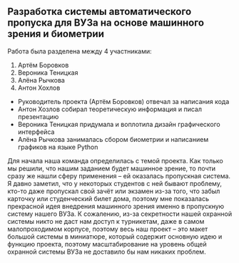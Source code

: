 ## Разработка системы автоматического пропуска для ВУЗа на основе машинного зрения и биометрии
Работа была разделена между 4 участниками: <br>
1. Артём Боровков
2. Вероника Теницкая
3. Алёна Рычкова
4. Антон Хохлов


* Руководитель проекта (Артём Боровков) отвечал за написания кода
* Антон Хозлов собирал теоретическую информация и писал презентацию
* Вероника Теницкая придумала и воплотила дизайн графического интерфейса
* Алёна Рычкова занималась сбором биометрии и написанием графиков на языке Python

Для начала наша команда определилась с темой проекта. Как только мы решили, что нашим заданием будет машинное зрение, то почти сразу же нашли сферу применения – ей оказалась пропускная система. Я давно заметил, что у некоторых студентов с ней бывают проблему, кто-то даже пропускал свой зачёт или экзамен из-за того, что забыл карточку или студенческий билет дома, поэтому мне показалась прекрасной идея внедрения машинного зрения именно в пропускную систему нашего ВУЗа. К сожалению, из-за секретности нашей охранной системы никто не даст нам доступ к турникетам, даже в самом малопроходимом корпусе, поэтому весь наш проект – это макет большой системы в миниатюре, который содержит основную идею и функцию проекта, поэтому масштабирование на уровень общей охранной системы ВУЗа не доставило бы нам никаких проблем. 
